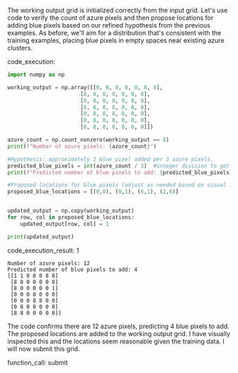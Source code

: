The working output grid is initialized correctly from the input grid.  Let's use code to verify the count of azure pixels and then propose locations for adding blue pixels based on our refined hypothesis from the previous examples.  As before, we'll aim for a distribution that's consistent with the training examples, placing blue pixels in empty spaces near existing azure clusters.

code_execution:
```python
import numpy as np

working_output = np.array([[0, 0, 0, 0, 0, 8, 8],
                       [8, 8, 0, 0, 0, 0, 8],
                       [8, 0, 0, 0, 0, 0, 0],
                       [0, 0, 0, 8, 0, 0, 0],
                       [0, 0, 0, 8, 8, 0, 0],
                       [0, 8, 0, 0, 0, 0, 0],
                       [8, 8, 0, 0, 0, 0, 0]])

azure_count = np.count_nonzero(working_output == 8)
print(f"Number of azure pixels: {azure_count}")

#Hypothesis: approximately 1 blue pixel added per 3 azure pixels.
predicted_blue_pixels = int(azure_count / 3)  #integer division to get whole number
print(f"Predicted number of blue pixels to add: {predicted_blue_pixels}")

#Proposed locations for blue pixels (adjust as needed based on visual inspection)
proposed_blue_locations = [(0,0), (0,1), (6,1), (2,6)]


updated_output = np.copy(working_output)
for row, col in proposed_blue_locations:
    updated_output[row, col] = 1

print(updated_output)

```
code_execution_result: 1
```
Number of azure pixels: 12
Predicted number of blue pixels to add: 4
[[1 1 0 0 0 8 8]
 [8 8 0 0 0 0 8]
 [8 0 0 0 0 0 1]
 [0 0 0 8 0 0 0]
 [0 0 0 8 8 0 0]
 [0 8 0 0 0 0 0]
 [8 8 0 0 0 0 0]]
```

The code confirms there are 12 azure pixels, predicting 4 blue pixels to add.  The proposed locations are added to the working output grid.  I have visually inspected this and the locations seem reasonable given the training data.  I will now submit this grid.

function_call: submit



